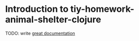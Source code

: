 # Introduction to tiy-homework-animal-shelter-clojure

TODO: write [great documentation](http://jacobian.org/writing/what-to-write/)
